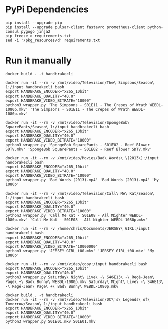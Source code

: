 # PyPi Dependencies

    pip install --upgrade pip
    pip install --upgrade pulsar-client fastavro prometheus-client python-consul pygogo jinja2
    pip freeze > requirements.txt
    sed -i '/pkg_resources/d' requirements.txt

# Run it manually

    docker build . -t handbrakecli

    docker run -it --rm -v /mnt/video/Television/The\ Simpsons/Season\ 1:/input handbrakecli bash
    export HANDBRAKE_ENCODER="x265_10bit"
    export HANDBRAKE_QUALITY="40.0"
    export HANDBRAKE_VIDEO_BITRATE="10000"
    python3 wrapper.py 'The Simpsons - S01E11 - The Crepes of Wrath WEBDL-1080p.mkv' 'The Simpsons - S01E11 - The Crepes of Wrath WEBDL-1080p.mkv'
    
    docker run -it --rm -v /mnt/video/Television/SpongeBob\ SquarePants/Season\ 1:/input handbrakecli bash
    export HANDBRAKE_ENCODER="x265_10bit"
    export HANDBRAKE_QUALITY="40.0"
    export HANDBRAKE_VIDEO_BITRATE="10000"
    python3 wrapper.py 'SpongeBob SquarePants - S01E02 - Reef Blower SDTV.mkv' 'SpongeBob SquarePants - S01E02 - Reef Blower SDTV.mkv'

    docker run -it --rm -v /mnt/video/Movies/Bad\ Words\ \(2013\):/input handbrakecli bash
    export HANDBRAKE_ENCODER="x265_10bit"
    export HANDBRAKE_QUALITY="40.0"
    export HANDBRAKE_VIDEO_BITRATE="10000"
    python3 wrapper.py 'Bad Words (2013).mp4' 'Bad Words (2013).mp4' 'My 1080p'

    docker run -it --rm -v /mnt/video/Television/Call\ Me\ Kat/Season\ 1:/input handbrakecli bash
    export HANDBRAKE_ENCODER="x265_10bit"
    export HANDBRAKE_QUALITY="40.0"
    export HANDBRAKE_VIDEO_BITRATE="10000"
    python3 wrapper.py 'Call Me Kat - S01E08 - All Nighter WEBDL-1080p.mkv' 'Call Me Kat - S01E08 - All Nighter WEBDL-1080p.mkv'

    docker run -it --rm -v /home/chris/Documents/JERSEY\ GIRL:/input handbrakecli bash
    export HANDBRAKE_ENCODER="x265_10bit"
    export HANDBRAKE_QUALITY="40.0"
    export HANDBRAKE_VIDEO_BITRATE="10000000"
    python3 wrapper.py 'JERSEY GIRL_t00.mkv' 'JERSEY GIRL_t00.mkv' 'My 1080p'

    docker run -it --rm -v /mnt/video/copy:/input handbrakecli bash
    export HANDBRAKE_ENCODER="x265_10bit"
    export HANDBRAKE_QUALITY="40.0"
    python3 wrapper.py Saturday\ Night\ Live\ -\ S46E13\ -\ Regé-Jean\ Page\ +\ Bad\ Bunny\ WEBDL-1080p.mkv Saturday\ Night\ Live\ -\ S46E13\ -\ Regé-Jean\ Page\ +\ Bad\ Bunny\ WEBDL-1080p.mkv

    docker build . -t handbrakecli
    docker run -it --rm -v /mnt/video/Television/DC\'s\ Legends\ of\ Tomorrow/Season\ 1:/input handbrakecli bash
    export HANDBRAKE_ENCODER="x265_10bit"
    export HANDBRAKE_QUALITY="40.0"
    export HANDBRAKE_VIDEO_BITRATE="10000"
    python3 wrapper.py S01E01.mkv S01E01.mkv
    
